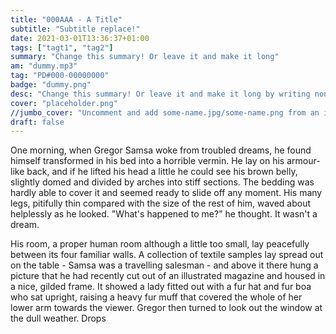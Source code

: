 ```yaml
---
title: "000AAA - A Title"
subtitle: "Subtitle replace!"
date: 2021-03-01T13:36:37+01:00
tags: ["tagt1", "tag2"]
summary: "Change this summary! Or leave it and make it long"
am: "dummy.mp3"
tag: "PD#000-00000000"
badge: "dummy.png"
desc: "Change this summary! Or leave it and make it long by writing nonsense after it"
cover: "placeholder.png"
//jumbo_cover: "Uncomment and add some-name.jpg/some-name.png from an image file in the pix directory "
draft: false
---
```


One morning, when Gregor Samsa woke from troubled dreams, he found  himself transformed in his bed into a horrible vermin. He lay on his  armour-like back, and if he lifted his head a little he could see his  brown belly, slightly domed and divided by arches into stiff sections.  The bedding was hardly able to cover it and seemed ready to slide off  any moment. His many legs, pitifully thin compared with the size of the  rest of him, waved about helplessly as he looked. "What's happened to  me?" he thought. It wasn't a dream. 

His room, a proper human room  although a little too small, lay peacefully between its four familiar  walls. A collection of textile samples lay spread out on the table -  Samsa was a travelling salesman - and above it there hung a picture that he had recently cut out of an illustrated magazine and housed in a  nice, gilded frame. It showed a lady fitted out with a fur hat and fur  boa who sat upright, raising a heavy fur muff that covered the whole of  her lower arm towards the viewer. Gregor then turned to look out the  window at the dull weather. Drops 